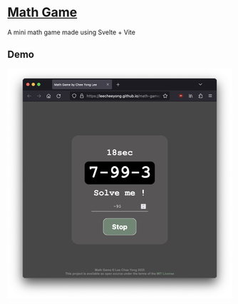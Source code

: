 # [Math Game](https://leecheeyong.github.io/math-game)
A mini math game made using Svelte + Vite

## Demo
<img src="demo.png" width="600px">
